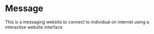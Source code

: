 # Message
This is a messaging website to connect to individual on internet using a interactive website interface
